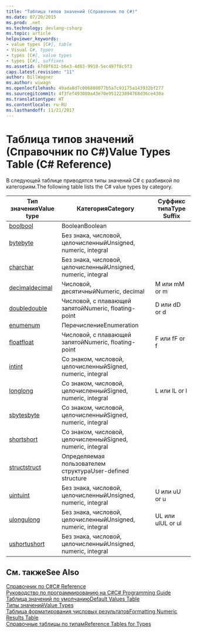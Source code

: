 ```yaml
---
title: "Таблица типов значений (Справочник по C#)"
ms.date: 07/20/2015
ms.prod: .net
ms.technology: devlang-csharp
ms.topic: article
helpviewer_keywords:
- value types [C#], table
- Visual C#, types
- types [C#], value types
- types [C#], suffixes
ms.assetid: 67d8f631-b6e3-4d83-9910-5ec497f8c5f3
caps.latest.revision: "11"
author: BillWagner
ms.author: wiwagn
ms.openlocfilehash: 49ada8d7c006808077b5a7c93175a143932bf277
ms.sourcegitcommit: 4f3fef493080a43e70e951223894768d36ce430a
ms.translationtype: HT
ms.contentlocale: ru-RU
ms.lasthandoff: 11/21/2017
---
```

# <a name="value-types-table-c-reference"></a><span data-ttu-id="4eb50-102">Таблица типов значений (Справочник по C#)</span><span class="sxs-lookup"><span data-stu-id="4eb50-102">Value Types Table (C# Reference)</span></span>
<span data-ttu-id="4eb50-103">В следующей таблице приводятся типы значений C# с разбивкой по категориям.</span><span class="sxs-lookup"><span data-stu-id="4eb50-103">The following table lists the C# value types by category.</span></span>  
  
|<span data-ttu-id="4eb50-104">Тип значения</span><span class="sxs-lookup"><span data-stu-id="4eb50-104">Value type</span></span>|<span data-ttu-id="4eb50-105">Категория</span><span class="sxs-lookup"><span data-stu-id="4eb50-105">Category</span></span>|<span data-ttu-id="4eb50-106">Суффикс типа</span><span class="sxs-lookup"><span data-stu-id="4eb50-106">Type Suffix</span></span>|  
|----------------|--------------|-----------------|  
|[<span data-ttu-id="4eb50-107">bool</span><span class="sxs-lookup"><span data-stu-id="4eb50-107">bool</span></span>](../../../csharp/language-reference/keywords/bool.md)|<span data-ttu-id="4eb50-108">Boolean</span><span class="sxs-lookup"><span data-stu-id="4eb50-108">Boolean</span></span>||  
|[<span data-ttu-id="4eb50-109">byte</span><span class="sxs-lookup"><span data-stu-id="4eb50-109">byte</span></span>](../../../csharp/language-reference/keywords/byte.md)|<span data-ttu-id="4eb50-110">Без знака, числовой, целочисленный</span><span class="sxs-lookup"><span data-stu-id="4eb50-110">Unsigned, numeric, integral</span></span>||  
|[<span data-ttu-id="4eb50-111">char</span><span class="sxs-lookup"><span data-stu-id="4eb50-111">char</span></span>](../../../csharp/language-reference/keywords/char.md)|<span data-ttu-id="4eb50-112">Без знака, числовой, целочисленный</span><span class="sxs-lookup"><span data-stu-id="4eb50-112">Unsigned, numeric, integral</span></span>||  
|[<span data-ttu-id="4eb50-113">decimal</span><span class="sxs-lookup"><span data-stu-id="4eb50-113">decimal</span></span>](../../../csharp/language-reference/keywords/decimal.md)|<span data-ttu-id="4eb50-114">Числовой, десятичный</span><span class="sxs-lookup"><span data-stu-id="4eb50-114">Numeric, decimal</span></span>|<span data-ttu-id="4eb50-115">M или m</span><span class="sxs-lookup"><span data-stu-id="4eb50-115">M or m</span></span>|  
|[<span data-ttu-id="4eb50-116">double</span><span class="sxs-lookup"><span data-stu-id="4eb50-116">double</span></span>](../../../csharp/language-reference/keywords/double.md)|<span data-ttu-id="4eb50-117">Числовой, с плавающей запятой</span><span class="sxs-lookup"><span data-stu-id="4eb50-117">Numeric, floating-point</span></span>|<span data-ttu-id="4eb50-118">D или d</span><span class="sxs-lookup"><span data-stu-id="4eb50-118">D or d</span></span>|  
|[<span data-ttu-id="4eb50-119">enum</span><span class="sxs-lookup"><span data-stu-id="4eb50-119">enum</span></span>](../../../csharp/language-reference/keywords/enum.md)|<span data-ttu-id="4eb50-120">Перечисление</span><span class="sxs-lookup"><span data-stu-id="4eb50-120">Enumeration</span></span>||  
|[<span data-ttu-id="4eb50-121">float</span><span class="sxs-lookup"><span data-stu-id="4eb50-121">float</span></span>](../../../csharp/language-reference/keywords/float.md)|<span data-ttu-id="4eb50-122">Числовой, с плавающей запятой</span><span class="sxs-lookup"><span data-stu-id="4eb50-122">Numeric, floating-point</span></span>|<span data-ttu-id="4eb50-123">F или f</span><span class="sxs-lookup"><span data-stu-id="4eb50-123">F or f</span></span>|  
|[<span data-ttu-id="4eb50-124">int</span><span class="sxs-lookup"><span data-stu-id="4eb50-124">int</span></span>](../../../csharp/language-reference/keywords/int.md)|<span data-ttu-id="4eb50-125">Со знаком, числовой, целочисленный</span><span class="sxs-lookup"><span data-stu-id="4eb50-125">Signed, numeric, integral</span></span>||  
|[<span data-ttu-id="4eb50-126">long</span><span class="sxs-lookup"><span data-stu-id="4eb50-126">long</span></span>](../../../csharp/language-reference/keywords/long.md)|<span data-ttu-id="4eb50-127">Со знаком, числовой, целочисленный</span><span class="sxs-lookup"><span data-stu-id="4eb50-127">Signed, numeric, integral</span></span>|<span data-ttu-id="4eb50-128">L или l</span><span class="sxs-lookup"><span data-stu-id="4eb50-128">L or l</span></span>|  
|[<span data-ttu-id="4eb50-129">sbyte</span><span class="sxs-lookup"><span data-stu-id="4eb50-129">sbyte</span></span>](../../../csharp/language-reference/keywords/sbyte.md)|<span data-ttu-id="4eb50-130">Со знаком, числовой, целочисленный</span><span class="sxs-lookup"><span data-stu-id="4eb50-130">Signed, numeric, integral</span></span>||  
|[<span data-ttu-id="4eb50-131">short</span><span class="sxs-lookup"><span data-stu-id="4eb50-131">short</span></span>](../../../csharp/language-reference/keywords/short.md)|<span data-ttu-id="4eb50-132">Со знаком, числовой, целочисленный</span><span class="sxs-lookup"><span data-stu-id="4eb50-132">Signed, numeric, integral</span></span>||  
|[<span data-ttu-id="4eb50-133">struct</span><span class="sxs-lookup"><span data-stu-id="4eb50-133">struct</span></span>](../../../csharp/language-reference/keywords/struct.md)|<span data-ttu-id="4eb50-134">Определяемая пользователем структура</span><span class="sxs-lookup"><span data-stu-id="4eb50-134">User-defined structure</span></span>||  
|[<span data-ttu-id="4eb50-135">uint</span><span class="sxs-lookup"><span data-stu-id="4eb50-135">uint</span></span>](../../../csharp/language-reference/keywords/uint.md)|<span data-ttu-id="4eb50-136">Без знака, числовой, целочисленный</span><span class="sxs-lookup"><span data-stu-id="4eb50-136">Unsigned, numeric, integral</span></span>|<span data-ttu-id="4eb50-137">U или u</span><span class="sxs-lookup"><span data-stu-id="4eb50-137">U or u</span></span>|  
|[<span data-ttu-id="4eb50-138">ulong</span><span class="sxs-lookup"><span data-stu-id="4eb50-138">ulong</span></span>](../../../csharp/language-reference/keywords/ulong.md)|<span data-ttu-id="4eb50-139">Без знака, числовой, целочисленный</span><span class="sxs-lookup"><span data-stu-id="4eb50-139">Unsigned, numeric, integral</span></span>|<span data-ttu-id="4eb50-140">UL или ul</span><span class="sxs-lookup"><span data-stu-id="4eb50-140">UL or ul</span></span>|  
|[<span data-ttu-id="4eb50-141">ushort</span><span class="sxs-lookup"><span data-stu-id="4eb50-141">ushort</span></span>](../../../csharp/language-reference/keywords/ushort.md)|<span data-ttu-id="4eb50-142">Без знака, числовой, целочисленный</span><span class="sxs-lookup"><span data-stu-id="4eb50-142">Unsigned, numeric, integral</span></span>||  
  
## <a name="see-also"></a><span data-ttu-id="4eb50-143">См. также</span><span class="sxs-lookup"><span data-stu-id="4eb50-143">See Also</span></span>  
 [<span data-ttu-id="4eb50-144">Справочник по C#</span><span class="sxs-lookup"><span data-stu-id="4eb50-144">C# Reference</span></span>](../../../csharp/language-reference/index.md)  
 [<span data-ttu-id="4eb50-145">Руководство по программированию на C#</span><span class="sxs-lookup"><span data-stu-id="4eb50-145">C# Programming Guide</span></span>](../../../csharp/programming-guide/index.md)  
 [<span data-ttu-id="4eb50-146">Таблица значений по умолчанию</span><span class="sxs-lookup"><span data-stu-id="4eb50-146">Default Values Table</span></span>](../../../csharp/language-reference/keywords/default-values-table.md)  
 [<span data-ttu-id="4eb50-147">Типы значений</span><span class="sxs-lookup"><span data-stu-id="4eb50-147">Value Types</span></span>](../../../csharp/language-reference/keywords/value-types.md)  
 [<span data-ttu-id="4eb50-148">Таблица форматирования числовых результатов</span><span class="sxs-lookup"><span data-stu-id="4eb50-148">Formatting Numeric Results Table</span></span>](../../../csharp/language-reference/keywords/formatting-numeric-results-table.md)  
 [<span data-ttu-id="4eb50-149">Справочные таблицы по типам</span><span class="sxs-lookup"><span data-stu-id="4eb50-149">Reference Tables for Types</span></span>](../../../csharp/language-reference/keywords/reference-tables-for-types.md)
